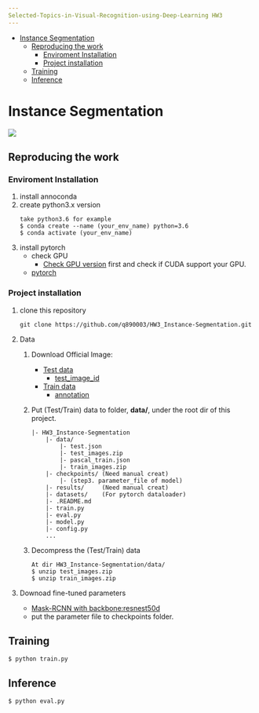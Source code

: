 ```yaml
---
Selected-Topics-in-Visual-Recognition-using-Deep-Learning HW3
---
```

<!-- TOC -->

- [Instance Segmentation](#instance-segmentation)
    - [Reproducing the work](#reproducing-the-work)
        - [Enviroment Installation](#enviroment-installation)
        - [Project installation](#project-installation)
    - [Training](#training)
    - [Inference](#inference)

<!-- /TOC -->
# Instance Segmentation
![](https://i.imgur.com/rNpyJmf.png)

## Reproducing the work
### Enviroment Installation
1. install annoconda
2. create python3.x version 
    ```
    take python3.6 for example
    $ conda create --name (your_env_name) python=3.6
    $ conda activate (your_env_name)
    ```
3. install pytorch 
    - check GPU
        - [Check GPU version](https://www.nvidia.com/Download/index.aspx?lang=cn%20) first and check if CUDA support your GPU.
    - [pytorch](https://pytorch.org/get-started/locally/)
### Project installation
1. clone this repository
    ``` 
    git clone https://github.com/q890003/HW3_Instance-Segmentation.git
    ```
2. Data
    1. Download Official Image: 
        - [Test data](https://drive.google.com/file/d/1VbAitjYKun3Tgc-Tl_wDCEEUO4iqlyhi/view?usp=sharing)
            - [test_image_id](https://drive.google.com/file/d/1hVdPqCiprp888o2yRvV0mYQrumdVTRxA/view?usp=sharing)
        - [Train data](https://drive.google.com/file/d/1XBcZ5-gwtK7SeU1N9f9Oswove09HrUgu/view?usp=sharing)
            - [annotation](https://drive.google.com/file/d/1cVO0aBAXm4XBdxu2PGg7bxwOFV_S5Zu8/view?usp=sharing)

    2. Put (Test/Train) data to folder, **data/**, under the root dir of this project. 
        ```
        |- HW3_Instance-Segmentation
            |- data/
                |- test.json
                |- test_images.zip
                |- pascal_train.json 
                |- train_images.zip
            |- checkpoints/ (Need manual creat)
                |- (step3. parameter_file of model)
            |- results/     (Need manual creat)
            |- datasets/    (For pytorch dataloader)
            |- .README.md
            |- train.py
            |- eval.py
            |- model.py
            |- config.py
            ...
        ```
    3. Decompress the (Test/Train) data
        ```
        At dir HW3_Instance-Segmentation/data/
        $ unzip test_images.zip
        $ unzip train_images.zip
        ```

4. Downoad fine-tuned parameters
    - [Mask-RCNN with backbone:resnest50d](https://drive.google.com/file/d/1threB0RzP_1qh-tFtTBLZM_-e0lTP4HO/view?usp=sharing)
    - put the parameter file to checkpoints folder.
## Training
```
$ python train.py
``` 
## Inference

```
$ python eval.py
```

